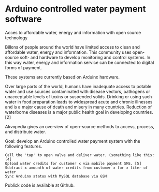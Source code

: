 Arduino controlled water payment software
=====
Acces to affordable water, energy and information with open source technology

Billons of people around the world have limited access to clean and affordable water, energy and information. This community uses open-source soft- and hardware to develop monitoring and control systems. In this way water, energy and information service can be connected to digital forms of payment.

These systems are currently based on Arduino hardware.

Over large parts of the world, humans have inadequate access to potable water and use sources contaminated with disease vectors, pathogens or unacceptable levels of toxins or suspended solids. Drinking or using such water in food preparation leads to widespread acute and chronic illnesses and is a major cause of death and misery in many countries. Reduction of waterborne diseases is a major public health goal in developing countries. [2]

Akvopedia gives an overview of open-source methods to access, process, and distribute water.

Goal: develop an Arduino controlled water payment system with the following features.

    Call the 'tap' to open valve and deliver water. (something like this: [4]
    Opload water credits for customer x via mobile payment SMS. [5]
    Subtract x amounth of water credits from customer x for x liter of water
    Sync Arduino status with MySQL database via GSM 

Publick code is available at Github.